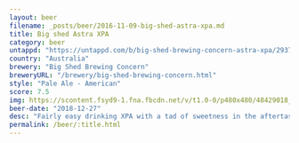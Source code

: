 ```yaml
---
layout: beer
filename: _posts/beer/2016-11-09-big-shed-astra-xpa.md
title: Big shed Astra XPA
category: beer
untappd: "https://untappd.com/b/big-shed-brewing-concern-astra-xpa/2937488"
country: "Australia"
brewery: "Big Shed Brewing Concern"
breweryURL: "/brewery/big-shed-brewing-concern.html"
style: "Pale Ale - American"
score: 7.5
img: https://scontent.fsyd9-1.fna.fbcdn.net/v/t1.0-0/p480x480/48429018_10156797308723745_4824324532082835456_o.jpg?_nc_cat=111&_nc_sid=e007fa&_nc_ohc=yQ9hF9jR-R0AX-Sw9S3&_nc_ht=scontent.fsyd9-1.fna&tp=6&oh=979e3efe8422aaaeb6702bf003316d61&oe=5F952377
beer-date: "2018-12-27"
desc: "Fairly easy drinking XPA with a tad of sweetness in the aftertaste. Beautiful golden clarity"
permalink: /beer/:title.html
---
```

